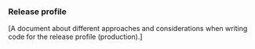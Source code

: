 ### Release profile

[A document about different approaches and considerations when writing code for the release profile (production).]
